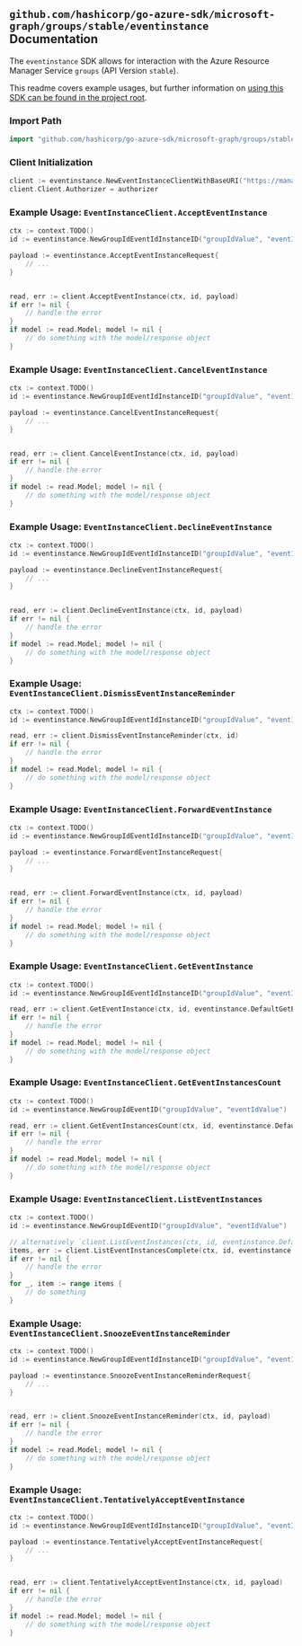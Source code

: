 
## `github.com/hashicorp/go-azure-sdk/microsoft-graph/groups/stable/eventinstance` Documentation

The `eventinstance` SDK allows for interaction with the Azure Resource Manager Service `groups` (API Version `stable`).

This readme covers example usages, but further information on [using this SDK can be found in the project root](https://github.com/hashicorp/go-azure-sdk/tree/main/docs).

### Import Path

```go
import "github.com/hashicorp/go-azure-sdk/microsoft-graph/groups/stable/eventinstance"
```


### Client Initialization

```go
client := eventinstance.NewEventInstanceClientWithBaseURI("https://management.azure.com")
client.Client.Authorizer = authorizer
```


### Example Usage: `EventInstanceClient.AcceptEventInstance`

```go
ctx := context.TODO()
id := eventinstance.NewGroupIdEventIdInstanceID("groupIdValue", "eventIdValue", "eventId1Value")

payload := eventinstance.AcceptEventInstanceRequest{
	// ...
}


read, err := client.AcceptEventInstance(ctx, id, payload)
if err != nil {
	// handle the error
}
if model := read.Model; model != nil {
	// do something with the model/response object
}
```


### Example Usage: `EventInstanceClient.CancelEventInstance`

```go
ctx := context.TODO()
id := eventinstance.NewGroupIdEventIdInstanceID("groupIdValue", "eventIdValue", "eventId1Value")

payload := eventinstance.CancelEventInstanceRequest{
	// ...
}


read, err := client.CancelEventInstance(ctx, id, payload)
if err != nil {
	// handle the error
}
if model := read.Model; model != nil {
	// do something with the model/response object
}
```


### Example Usage: `EventInstanceClient.DeclineEventInstance`

```go
ctx := context.TODO()
id := eventinstance.NewGroupIdEventIdInstanceID("groupIdValue", "eventIdValue", "eventId1Value")

payload := eventinstance.DeclineEventInstanceRequest{
	// ...
}


read, err := client.DeclineEventInstance(ctx, id, payload)
if err != nil {
	// handle the error
}
if model := read.Model; model != nil {
	// do something with the model/response object
}
```


### Example Usage: `EventInstanceClient.DismissEventInstanceReminder`

```go
ctx := context.TODO()
id := eventinstance.NewGroupIdEventIdInstanceID("groupIdValue", "eventIdValue", "eventId1Value")

read, err := client.DismissEventInstanceReminder(ctx, id)
if err != nil {
	// handle the error
}
if model := read.Model; model != nil {
	// do something with the model/response object
}
```


### Example Usage: `EventInstanceClient.ForwardEventInstance`

```go
ctx := context.TODO()
id := eventinstance.NewGroupIdEventIdInstanceID("groupIdValue", "eventIdValue", "eventId1Value")

payload := eventinstance.ForwardEventInstanceRequest{
	// ...
}


read, err := client.ForwardEventInstance(ctx, id, payload)
if err != nil {
	// handle the error
}
if model := read.Model; model != nil {
	// do something with the model/response object
}
```


### Example Usage: `EventInstanceClient.GetEventInstance`

```go
ctx := context.TODO()
id := eventinstance.NewGroupIdEventIdInstanceID("groupIdValue", "eventIdValue", "eventId1Value")

read, err := client.GetEventInstance(ctx, id, eventinstance.DefaultGetEventInstanceOperationOptions())
if err != nil {
	// handle the error
}
if model := read.Model; model != nil {
	// do something with the model/response object
}
```


### Example Usage: `EventInstanceClient.GetEventInstancesCount`

```go
ctx := context.TODO()
id := eventinstance.NewGroupIdEventID("groupIdValue", "eventIdValue")

read, err := client.GetEventInstancesCount(ctx, id, eventinstance.DefaultGetEventInstancesCountOperationOptions())
if err != nil {
	// handle the error
}
if model := read.Model; model != nil {
	// do something with the model/response object
}
```


### Example Usage: `EventInstanceClient.ListEventInstances`

```go
ctx := context.TODO()
id := eventinstance.NewGroupIdEventID("groupIdValue", "eventIdValue")

// alternatively `client.ListEventInstances(ctx, id, eventinstance.DefaultListEventInstancesOperationOptions())` can be used to do batched pagination
items, err := client.ListEventInstancesComplete(ctx, id, eventinstance.DefaultListEventInstancesOperationOptions())
if err != nil {
	// handle the error
}
for _, item := range items {
	// do something
}
```


### Example Usage: `EventInstanceClient.SnoozeEventInstanceReminder`

```go
ctx := context.TODO()
id := eventinstance.NewGroupIdEventIdInstanceID("groupIdValue", "eventIdValue", "eventId1Value")

payload := eventinstance.SnoozeEventInstanceReminderRequest{
	// ...
}


read, err := client.SnoozeEventInstanceReminder(ctx, id, payload)
if err != nil {
	// handle the error
}
if model := read.Model; model != nil {
	// do something with the model/response object
}
```


### Example Usage: `EventInstanceClient.TentativelyAcceptEventInstance`

```go
ctx := context.TODO()
id := eventinstance.NewGroupIdEventIdInstanceID("groupIdValue", "eventIdValue", "eventId1Value")

payload := eventinstance.TentativelyAcceptEventInstanceRequest{
	// ...
}


read, err := client.TentativelyAcceptEventInstance(ctx, id, payload)
if err != nil {
	// handle the error
}
if model := read.Model; model != nil {
	// do something with the model/response object
}
```
